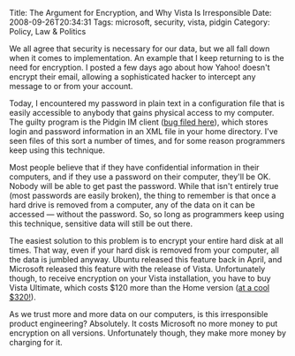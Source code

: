 Title: The Argument for Encryption, and Why Vista Is Irresponsible
Date: 2008-09-26T20:34:31
Tags: microsoft, security, vista, pidgin
Category: Policy, Law & Politics

We all agree that security is necessary for our data, but we all fall down when it comes to implementation. An example that I keep returning to is the need for encryption. I posted a few days ago about how Yahoo! doesn't encrypt their email, allowing a sophisticated hacker to intercept any message to or from your account. 

Today, I encountered my password in plain text in a configuration file that is easily accessible to anybody that gains physical access to my computer. The guilty program is the Pidgin IM client (<a href="http://developer.pidgin.im/ticket/5872">bug filed here</a>), which stores login and password information in an XML file in your home directory. I've seen files of this sort a number of times, and for some reason programmers keep using this technique.

Most people believe that if they have confidential information in their computers, and if they use a password on their computer, they'll be OK. Nobody will be able to get past the password. While that isn't entirely true (most passwords are easily broken), the thing to remember is that once a hard drive is removed from a computer, any of the data on it can be accessed &#8212; without the password. So, so long as programmers keep using this technique, sensitive data will still be out there.

The easiest solution to this problem is to encrypt your entire hard disk at all times. That way, even if your hard disk is removed from your computer, all the data is jumbled anyway. Ubuntu released this feature back in April, and Microsoft released this feature with the release of Vista. Unfortunately though, to receive encryption on your Vista installation, you have to buy Vista Ultimate, which costs $120 more than the Home version (<a href="http://www.microsoft.com/windows/windows-vista/compare-editions/default.aspx">at a cool $320!</a>).

As we trust more and more data on our computers, is this irresponsible product engineering? Absolutely. It costs Microsoft no more money to put encryption on all versions. Unfortunately though, they make more money by charging for it. 
